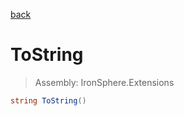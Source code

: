 ﻿

[back](/IronSphere.Extensions/types/DateTimeSpanExtension)

# ToString

> Assembly: IronSphere.Extensions

```csharp
string ToString()
```



 